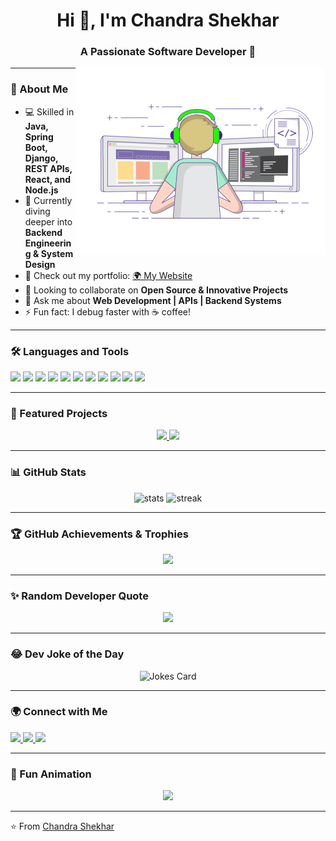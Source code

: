 <!-- Profile README for GitHub -->

<h1 align="center">Hi 👋, I'm Chandra Shekhar</h1>
<h3 align="center">A Passionate Software Developer 🚀</h3>

<img align="right" alt="Coding" width="400" height="300" src="https://raw.githubusercontent.com/devSouvik/devSouvik/master/gif3.gif">

---

### 🌟 About Me
- 💻 Skilled in **Java, Spring Boot, Django, REST APIs, React, and Node.js**  
- 🌱 Currently diving deeper into **Backend Engineering & System Design**  
- 🔗 Check out my portfolio: [🌍 My Website](https://chandu-portfolioo.vercel.app/)  
- 👯 Looking to collaborate on **Open Source & Innovative Projects**  
- 💬 Ask me about **Web Development | APIs | Backend Systems**  
- ⚡ Fun fact: I debug faster with ☕ coffee!  

---

### 🛠️ Languages and Tools
<p align="left">
  <img src="https://img.shields.io/badge/-Java-007396?logo=java&logoColor=white&style=for-the-badge" />
  <img src="https://img.shields.io/badge/-Spring-6DB33F?logo=spring&logoColor=white&style=for-the-badge" />
  <img src="https://img.shields.io/badge/-Django-092E20?logo=django&logoColor=white&style=for-the-badge" />
  <img src="https://img.shields.io/badge/-Python-3776AB?logo=python&logoColor=white&style=for-the-badge" />
  <img src="https://img.shields.io/badge/-JavaScript-F7DF1E?logo=javascript&logoColor=black&style=for-the-badge" />
  <img src="https://img.shields.io/badge/-React-61DAFB?logo=react&logoColor=black&style=for-the-badge" />
  <img src="https://img.shields.io/badge/-Node.js-339933?logo=node.js&logoColor=white&style=for-the-badge" />
  <img src="https://img.shields.io/badge/-REST%20API-FF6C37?logo=postman&logoColor=white&style=for-the-badge" />
  <img src="https://img.shields.io/badge/-MySQL-4479A1?logo=mysql&logoColor=white&style=for-the-badge" />
  <img src="https://img.shields.io/badge/-PostgreSQL-4169E1?logo=postgresql&logoColor=white&style=for-the-badge" />
  <img src="https://img.shields.io/badge/-Git-F05032?logo=git&logoColor=white&style=for-the-badge" />
</p>

---

### 📌 Featured Projects
<p align="center">
  <a href="https://github.com/Chandu00110/django-react-store">
    <img src="https://github-readme-stats.vercel.app/api/pin/?username=Chandu00110&repo=django-react-store&theme=tokyonight" />
  </a>
  <a href="https://github.com/Chandu00110/N-Queens">
    <img src="https://github-readme-stats.vercel.app/api/pin/?username=Chandu00110&repo=N-Queens&theme=tokyonight" />
  </a>
</p>


---

### 📊 GitHub Stats
<p align="center">
  <img src="https://github-readme-stats.vercel.app/api?username=Chandu00110&show_icons=true&theme=tokyonight" alt="stats" />
  <img src="https://github-readme-streak-stats.herokuapp.com/?user=Chandu00110&theme=tokyonight" alt="streak" />
</p>

---

### 🏆 GitHub Achievements & Trophies
<p align="center">
  <img src="https://github-profile-trophy.vercel.app/?username=Chandu00110&theme=tokyonight&no-frame=true&row=1&column=6" />
</p>

---

### ✨ Random Developer Quote
<p align="center">
  <img src="https://quotes-github-readme.vercel.app/api?type=horizontal&theme=tokyonight" />
</p>

---

### 😂 Dev Joke of the Day
<p align="center">
  <img src="https://readme-jokes.vercel.app/api?theme=tokyonight" alt="Jokes Card" />
</p>

---

### 🌍 Connect with Me
<p align="left">
  <a href="https://linkedin.com/in/chandra-shekhar-pepakayala/" target="_blank">
    <img src="https://img.shields.io/badge/-LinkedIn-0A66C2?logo=linkedin&logoColor=white&style=for-the-badge" />
  </a>
  <a href="mailto:chandrashekharpepakayala@gmail.com">
    <img src="https://img.shields.io/badge/-Gmail-D14836?logo=gmail&logoColor=white&style=for-the-badge" />
  </a>
  <a href="https://chandu-portfolioo.vercel.app/" target="_blank">
    <img src="https://img.shields.io/badge/-Portfolio-000000?logo=vercel&logoColor=white&style=for-the-badge" />
  </a>
<!--   <a href="https://twitter.com/YOUR_TWITTER" target="_blank">
    <img src="https://img.shields.io/badge/-Twitter-1DA1F2?logo=twitter&logoColor=white&style=for-the-badge" />
  </a> -->
</p>

---

### 🎉 Fun Animation
<!-- 
<p align="center">
  <img src="https://raw.githubusercontent.com/saadeghi/saadeghi/master/dino.gif" alt="Dino Game" />
</p>
-->

<p align="center">
  <img src="https://raw.githubusercontent.com/abhisheknaiidu/abhisheknaiidu/master/code.gif" width="500" />
</p>

---

⭐️ From [Chandra Shekhar](https://github.com/Chandu00110)
